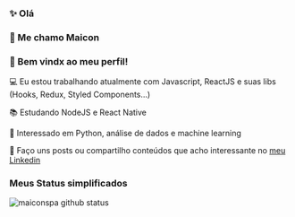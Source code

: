 <h3> ✨ Olá </h3>
<h3> 👋 Me chamo Maicon </h3>
<h3> 🎉 Bem vindx ao meu perfil! </h3>

<div>
  <p>💻 Eu estou trabalhando atualmente com Javascript, ReactJS e suas libs (Hooks, Redux, Styled Components...)</p>
  <p>📚 Estudando NodeJS e React Native</p>
  <p>🤔 Interessado em Python, análise de dados e machine learning</p>
</div>

<p>
  🔗 Faço uns posts ou compartilho conteúdos que acho interessante no
  <a href="https://www.linkedin.com/in/maiconspa/" target="_blank">
    meu Linkedin
  </a>
</p>
  
<h3> Meus Status simplificados </h3>
<img src="https://github-readme-stats.vercel.app/api?username=maiconspa&show_icons=true" alt="maiconspa github status" />
